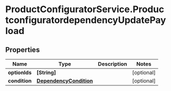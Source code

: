 # ProductConfiguratorService.ProductconfiguratordependencyUpdatePayload

## Properties

Name | Type | Description | Notes
------------ | ------------- | ------------- | -------------
**optionIds** | **[String]** |  | [optional] 
**condition** | [**DependencyCondition**](DependencyCondition.md) |  | [optional] 


